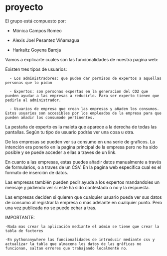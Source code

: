 # proyecto
El grupo está compuesto por:

  - Mónica Campos Romeo
  
  - Alexis Joel Pesantez Viñamagua
  
  - Harkaitz Goyena Baroja


Vamos a explicarte cuales son las funcionalidades de nuestra pagina web:

  Existen tres tipos de usuarios:
  
      - Los administradores: que puden dar permisos de expertos a aquellas personas que lo pidan
      
      - Expertos: son personas expertas en la generacion del CO2 que pueden ayudar a las empresas a reducirlo. Para ser experto tienen que pedirle al administrador.
      
      - Usuarios de empresa que crean las empresas y añaden los consumos. Estos usuarios son accesibles por los empleados de la empresa para que pueden añadir los consumode pertinentes. 
      
  La pestaña de experto es la maleta que aparece a la derecha de todas las pantallas. Según tu tipo de usuario podrás ver una cosa u otra.
  
  De las empresas se pueden ver su consumo en una serie de graficos. La intención era ponerlo en la pagina principal de la empresa pero no ha sido posible y se puede acceder a ellas a traves de un link.
  
  En cuanto a las empresas, estas puedes añadir datos manualmente a través de formularios, o a traves de un CSV. En la pagina web especifica cual es el formato de inserción de datos.
  
  Las empresas también pueden pedir ayuda a los expertos mandandoles un mensaje y pidiendo ver si este ha sido contestado o no y la respuesta.
  
  Las empresas deciden si quieren que cualquier usuario pueda ver sus datos de consumo al registrar la empresa o más adelante en cualquier punto. Pero una vez publicada no se puede echar a tras.
  
  IMPORTANTE:
  
    -Nada mas crear la aplicación mediante el admin se tiene que crear la tabla de factores
    
    -En pythonanywhere las funcionalidades de introducir mediante csv y actualizar la tabla que almacena los datos de las gráficas no funcionan, saltan errores que trabajando localmente no.
    
    
